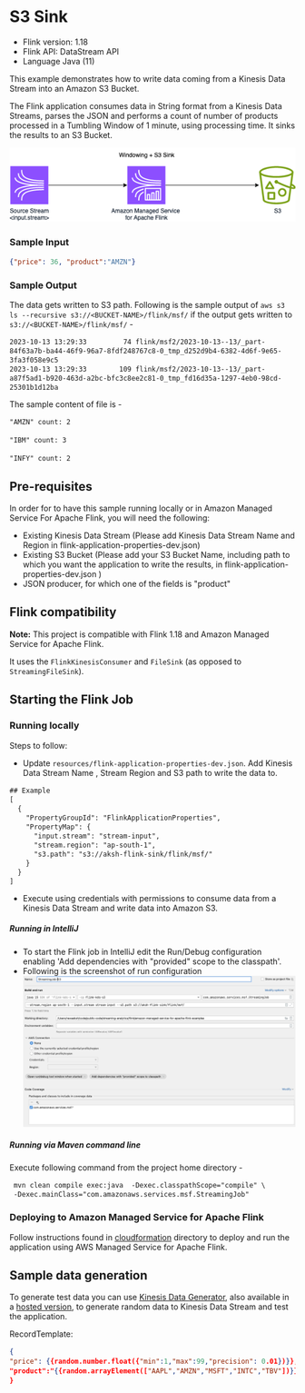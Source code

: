 # S3 Sink

* Flink version: 1.18
* Flink API: DataStream API
* Language Java (11)

This example demonstrates how to write data coming from a Kinesis Data Stream into an Amazon S3 Bucket.

The Flink application consumes data in String format from a Kinesis Data Streams, 
parses the JSON and performs a count of number of products processed in a Tumbling Window of 1 minute, 
using processing time. It sinks the results to an S3 Bucket.

![Flink Example](images/flink-kinesis-s3.png)

### Sample Input
```json
{"price": 36, "product":"AMZN"}
```
### Sample Output

The data gets written to S3 path.
Following is the sample output of `aws s3 ls --recursive s3://<BUCKET-NAME>/flink/msf/` if the output gets written to `s3://<BUCKET-NAME>/flink/msf/` -
```shell
2023-10-13 13:29:33         74 flink/msf2/2023-10-13--13/_part-84f63a7b-ba44-46f9-96a7-8fdf248767c8-0_tmp_d252d9b4-6382-4d6f-9e65-3fa3f058e9c5
2023-10-13 13:29:33        109 flink/msf2/2023-10-13--13/_part-a87f5ad1-b920-463d-a2bc-bfc3c8ee2c81-0_tmp_fd16d35a-1297-4eb0-98cd-25301b1d12ba
```

The sample content of file is -

```
"AMZN" count: 2

"IBM" count: 3

"INFY" count: 2
```

## Pre-requisites

In order for to have this sample running locally or in Amazon Managed Service For Apache Flink, you will need the following:

* Existing Kinesis Data Stream (Please add Kinesis Data Stream Name and Region in flink-application-properties-dev.json)
* Existing S3 Bucket (Please add your S3 Bucket Name, including path to which you want the application to write the results, in flink-application-properties-dev.json )
* JSON producer, for which one of the fields is "product"

## Flink compatibility

**Note:** This project is compatible with Flink 1.18 and Amazon Managed Service for Apache Flink.

It uses the `FlinkKinesisConsumer` and  `FileSink` (as opposed to `StreamingFileSink`).

## Starting the Flink Job 

### Running locally

Steps to follow:
* Update `resources/flink-application-properties-dev.json`. Add Kinesis Data Stream Name , Stream Region and S3 path to write the data to. 
```shell
## Example
[
  {
    "PropertyGroupId": "FlinkApplicationProperties",
    "PropertyMap": {
      "input.stream": "stream-input",
      "stream.region": "ap-south-1",
      "s3.path": "s3://aksh-flink-sink/flink/msf/"
    }
  }
]
```
* Execute using credentials with permissions to consume data from a Kinesis Data Stream and write data into Amazon S3.

##### Running in IntelliJ
* To start the Flink job in IntelliJ edit the Run/Debug configuration enabling 'Add dependencies with "provided" scope to
the classpath'.
* Following is the screenshot of run configuration
![Run Configuration](images/runConfiguration.png)

##### Running via Maven command line
Execute following command from the project home directory -

```
 mvn clean compile exec:java  -Dexec.classpathScope="compile" \
 -Dexec.mainClass="com.amazonaws.services.msf.StreamingJob" 
```

### Deploying to Amazon Managed Service for Apache Flink

Follow instructions found in [cloudformation](cloudformation) directory to deploy and run the application using AWS Managed Service for Apache Flink.

## Sample data generation
To generate test data you can use [Kinesis Data Generator](https://github.com/awslabs/amazon-kinesis-data-generator),
also available in a [hosted version](https://awslabs.github.io/amazon-kinesis-data-generator/web/producer.html),
to generate random data to Kinesis Data Stream and test the application.

RecordTemplate:
```json
{
"price": {{random.number.float({"min":1,"max":99,"precision": 0.01})}}, 
"product":"{{random.arrayElement(["AAPL","AMZN","MSFT","INTC","TBV"])}}"
}
```
